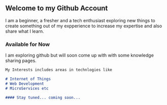 ## Welcome to my Github Account

I am a beginner, a fresher and a tech enthusiast exploring new things to create something out of my expperience to increase my expertise and also share what I learn.

### Available for Now

I am exploring github but will soon come up with with some knowledge sharing pages.

```markdown
My Interests includes areas in technlogies like

# Internet of Things
# Web Development
# MicroServices etc

#### Stay tuned... coming soon...
